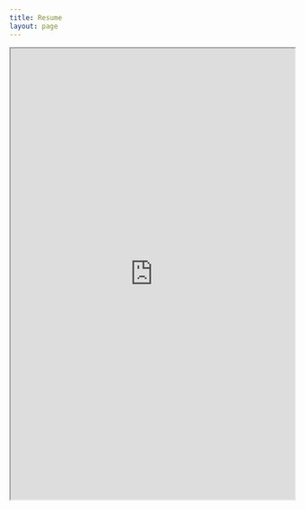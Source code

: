 ```yaml
---
title: Resume
layout: page
---
```



<iframe src="http://srgi.me/assets/sdelgado-cv.pdf" width="100%" height="800em"></iframe>